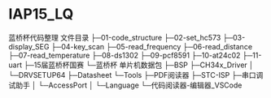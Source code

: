# IAP15_LQ
蓝桥杯代码整理
文件目录
├─01-code_structure
├─02-set_hc573
├─03-display_SEG
├─04-key_scan
├─05-read_frequency
├─06-read_distance
├─07-read_temperature
├─08-ds1302
├─09-pcf8591
├─10-at24c02
├─11-uart
├─15届蓝桥杯国赛
└─蓝桥杯 单片机数据包
    ├─BSP
    ├─CH34x_Driver
    │  └─DRVSETUP64
    ├─Datasheet
    └─Tools
        ├─PDF阅读器
        ├─STC-ISP
        ├─串口调试助手
        │  └─AccessPort
        │      └─Language
        └─代码阅读器-编辑器_VSCode
